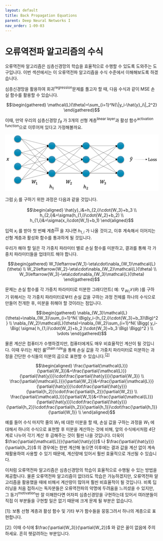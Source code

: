 ```yaml
---
layout: default
title: Back Propagation Equations
parent: Deep Neural Networks I
nav_order: 1-09-03
---
```


# 오류역전파 알고리즘의 수식

오류역전파 알고리즘은 심층신경망의 학습을 효율적으로 수행할 수 있도록 도와주는 도구입니다.
이번 섹션에서는 이 오류역전파 알고리즘을 수식 수준에서 이해해보도록 하겠습니다.

심층신경망을 활용하여 회귀<sup>regression</sup>문제를 풀고자 할 때, 다음 수식과 같이 MSE 손실 함수를 활용할 수 있습니다.

$$\begin{gathered}
\mathcal{L}(\theta)=\sum_{i=1}^N{\|y_i-\hat{y}_i\|_2^2}
\end{gathered}$$

이때, 만약 우리의 심층신경망 $f_\theta$ 가 3개의 선형 계층<sup>linear layer</sup>과 활성 함수<sup>activation function</sup>으로 이루어져 있다고 가정해볼까요.

![](../../assets/images/1-09/03-input_to_y_hat.png)

그럼 $\hat{y}_i$ 를 구하기 위한 과정은 다음과 같을 것입니다.

$$\begin{aligned}
\hat{y}_i&=h_{2,i}\cdot{W_3}+b_3 \\
h_{2,i}&=\sigma(h_{1,i}\cdot{W_2}+b_2) \\
h_{1,i}&=\sigma(x_i\cdot{W_1}+b_1)
\end{aligned}$$

입력 $x_i$ 를 받아 첫 번째 계층<sup>[[1]](#footnote_1)</sup>
을 지나면 $h_{1,i}$ 가 나올 것이고, 이후 계속해서 이어지는 선형 계층과 활성화 함수를 통과하게 될 것입니다.

우리가 해야 할 일은 각 가중치 파라미터 별로 손실 함수를 미분하고, 결과를 통해 각 가중치 파라미터들을 업데이트 해야 합니다.

$$\begin{gathered}
W_1\leftarrow{W_1}-\eta\cdot\nabla_{W_1}\mathcal{L}(\theta) \\
W_2\leftarrow{W_2}-\eta\cdot\nabla_{W_2}\mathcal{L}(\theta) \\
W_3\leftarrow{W_3}-\eta\cdot\nabla_{W_3}\mathcal{L}(\theta)
\end{gathered}$$

문제는 손실 함수를 각 가중치 파라미터로 미분한 그래디언트( 예: $\nabla_{W_1}\mathcal{L}(\theta)$ )를 구하기 위해서는 각 가중치 파라미터로부터 손실 값을 구하는 과정 전체를 하나의 수식으로 만들어 전개한 후, 미분을 취해야 할 것이라는 점입니다.

$$\begin{gathered}
\nabla_{W_3}\mathcal{L}(\theta)=\nabla_{W_3}\sum_{i=1}^N{
    \Big(y_i-(h_{2,i}\cdot{W_3}+b_3)\Big)^2
 } \\
\nabla_{W_2}\mathcal{L}(\theta)=\nabla_{W_2}\sum_{i=1}^N{
    \Bigg(
        y_i-\Big(
            \sigma(
                h_{1,i}\cdot{W_2}+b_2
            )\cdot{W_3}+b_3
        \Big)
    \Bigg)^2
} \\
\vdots
\end{gathered}$$

물론 계산은 컴퓨터가 수행하겠지만, 컴퓨터에게도 매우 비효율적인 계산이 될 것입니다.
이때 우리는 체인 룰<sup>chain rule</sup>을 통해 손실 값을 각 가중치 파라미터로 미분하는 과정을 간단한 수식들의 미분의 곱으로 표현할 수 있습니다.<sup>[[2]](#footnote_2)</sup>

$$\begin{aligned}
\frac{\partial{\mathcal{L}}}{\partial{W_3}}&=\frac{\partial{\mathcal{L}}}{\partial{\hat{y}}}\cdot\frac{\partial{\hat{y}}}{\partial{W_3}} \\
\frac{\partial{\mathcal{L}}}{\partial{W_2}}&=\frac{\partial{\mathcal{L}}}{\partial{\hat{y}}}\cdot\frac{\partial{\hat{y}}}{\partial{h_2}}\cdot\frac{\partial{h_2}}{\partial{W_2}} \\
\frac{\partial{\mathcal{L}}}{\partial{W_1}}&=\frac{\partial{\mathcal{L}}}{\partial{\hat{y}}}\cdot\frac{\partial{\hat{y}}}{\partial{h_2}}\cdot\frac{\partial{h_2}}{\partial{h_1}}\cdot\frac{\partial{h_1}}{\partial{W_1}} \\
\end{aligned}$$

예를 들어 수식 마지막 줄의 $W_1$ 에 대한 미분을 할 때, 손실 값을 구하는 과정을 $W_1$ 에 대해서 하나의 수식으로 표현할 후 미분을 계산하는 것에 비해, 앞의 수식에서처럼 4단계로 나누어 각기 계산 후 곱해주는 것이 훨씬 나을 것입니다.
더욱이 $\frac{\partial{\mathcal{L}}}{\partial{\hat{y}}}$ 나 $\frac{\partial{\hat{y}}}{\partial{h_2}}$ 의 경우에는 한번 계산해 놓으면 이후에는 결과 값을 계산 없이 계속 재활용하여 사용할 수 있기 때문에, 계산량에 있어서 훨씬 효율적으로 개선될 수 있습니다.

이처럼 오류역전파 알고리즘은 심층신경망의 학습이 효율적으로 수행될 수 있는 방법을 제공합니다.
물론 오류역전파 알고리즘이 없더라도 학습은 가능하겠지만, 오류역전파 알고리즘을 활용했을 때에 비해서 계산량이 많아져 훨씬 비효율적이 될 것입니다.
비록 딥러닝을 처음 접하시는 독자분들은 오류역전파의 악명에 두려움을 느끼셨을 수 있지만, 그 동기<sup>motivation</sup>만 잘 이해한다면 어차피 심층신경망을 구현하는데 있어서 여러분들이 직접 이 부분들을 구현할 일은 없기 때문에 크게 문제 될 부분은 없습니다.

<a name="footnote_1">[1]</a>: 보통 선형 계층과 활성 함수 및 기타 부가 함수들을 뭉뚱그려서 하나의 계층으로 표현합니다.

<a name="footnote_2">[2]</a>: 이때 수식에 $\frac{\partial{W_3}}{\partial{W_2}}$ 와 같은 꼴이 없음에 주의하세요. 흔히 헷갈려하는 부분입니다.